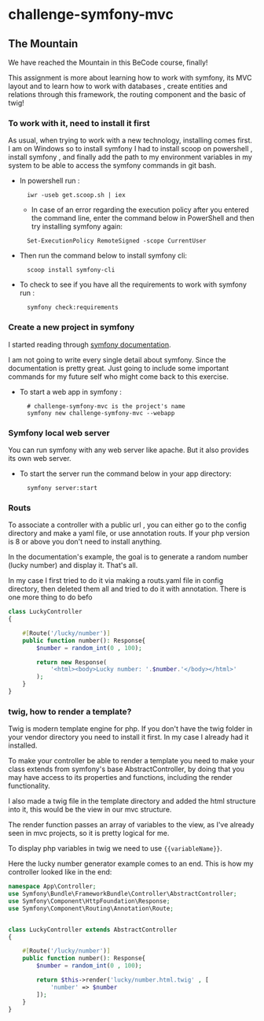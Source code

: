 # challenge-symfony-mvc

## The Mountain
We have reached the Mountain in this BeCode course, finally!

This assignment is more about learning how to work with symfony, its MVC layout and to learn how to
work with databases , create entities and relations through this framework, the routing component and the basic of twig!

### To work with it, need to install it first

As usual, when trying to work with a new technology, installing comes first. I am on Windows so to install
symfony I had to install scoop on powershell , install symfony , and finally add the path to my environment
variables in my system to be able to access the symfony commands in git bash.

- In powershell run :
  ```shell
    iwr -useb get.scoop.sh | iex
  ```
  - In case of an error  regarding the execution policy after you entered the command line, 
  enter the command below in PowerShell and then try installing symfony again:
  ```shell
    Set-ExecutionPolicy RemoteSigned -scope CurrentUser
    ```

- Then run the command below to install symfony cli:
  ```shell
    scoop install symfony-cli
    ```
- To check to see if you have all the requirements to work with symfony run :
  ```shell
    symfony check:requirements
    ```


### Create a new project in symfony

I started reading through [symfony documentation](https://symfony.com/doc/current/page_creation.html).

I am not going to write every single detail about symfony. Since the documentation is pretty great. Just going 
to include some important commands for my future self who might come back to this exercise.

- To start a web app in symfony :
  ```shell
    # challenge-symfony-mvc is the project's name
    symfony new challenge-symfony-mvc --webapp
  ```
  
### Symfony local web server
You can run symfony with any web server like apache. But it also provides its own web server.
- To start the server run the command below in your app directory:
  ```shell
    symfony server:start
  ```

### Routs
To associate a controller with a public url , you can either go to the config directory and make a yaml file,
or use annotation routs. If your php version is 8 or above you don't need to install anything.

In the documentation's example, the goal is to generate a random number (lucky number) and display it. 
That's all.

In my case I first tried to do it via making a routs.yaml file in config directory, then deleted them all and 
tried to do it with annotation.
There is one more thing to do befo

```php
class LuckyController
{

    #[Route('/lucky/number')]
    public function number(): Response{
        $number = random_int(0 , 100);

        return new Response(
            '<html><body>Lucky number: '.$number.'</body></html>'
        );
    }
}
```
### twig, how to render a template?
Twig is modern template engine for php. If you don't have the twig folder in your vendor directory you need to
install it first. In my case I already had it installed.

To make your controller be able to render a template you need to make your class extends from symfony's base 
AbstractController, by doing that you may have access to its properties and functions, including the render
functionality.

I also made a twig file in the template directory and added the html structure into it, this would be the view
in our mvc structure. 

The render function passes an array of variables to the view, as I've already seen in mvc projects, so it is pretty
logical for me. 

To display php variables in twig we need to use `{{variableName}}`.

Here the lucky number generator example comes to an end. This is how my controller looked like in the end:

```php
namespace App\Controller;
use Symfony\Bundle\FrameworkBundle\Controller\AbstractController;
use Symfony\Component\HttpFoundation\Response;
use Symfony\Component\Routing\Annotation\Route;


class LuckyController extends AbstractController
{

    #[Route('/lucky/number')]
    public function number(): Response{
        $number = random_int(0 , 100);

        return $this->render('lucky/number.html.twig' , [
            'number' => $number
        ]);
    }
}
```